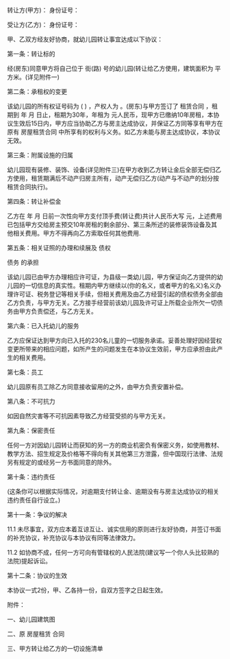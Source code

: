
 


转让方(甲方)： 身份证号：


受让方(乙方)： 身份证号：


甲、乙双方经友好协商，就幼儿园转让事宜达成以下协议：


第一条：转让标的


经(房东)同意甲方将自己位于 街(路) 号的幼儿园(转让给乙方使用，建筑面积为 平方米。(详见附件一)


第二条：承租权的变更


该幼儿园的所有权证号码为 ( ) ，产权人为 。(房东)与甲方签订了
租赁合同
，租期到 年 月 日止，租期为30年，年租为 元人民币，现甲方已缴纳10年房租，本协议生效后15日内，甲方应当协助乙方与房主达成协议，并保证乙方同等享有甲方在原有
房屋租赁合同
中所享有的权利与义务。如乙方未能与房主达成协议，本协议无效。


第三条：附属设施的归属


幼儿园现有装修、装饰、设备(详见附件三)在甲方收到乙方转让金后全部无偿归乙方使用，租赁期满后不动产归房主所有，动产无偿归乙方(动产与不动产的划分按租赁合同执行)。


第四条：转让补偿金


乙方在 年 月 日前一次性向甲方支付顶手费(转让费)共计人民币大写 元，上述费用已包括甲方交给房主预交10年房租的剩余部分、第三条所述的装修装饰设备及其他相关费用。甲方不得再向乙方索取任何其他费用.


第五条：相关证照的办理和续展及
债权

债务
的承担


该幼儿园已由甲方办理相应许可证，为县级一类幼儿园，甲方保证向乙方提供的幼儿园的一切信息的真实性。租期内甲方继续以(你的名义，或者甲方的名义)名义办理许可证、税务登记等相关手续，但相关费用及由乙方经营引起的债权债务全部由乙方负责，与甲方无关。乙方接手经营前该幼儿园及许可证上所载企业所欠一切债务由甲方负责偿还，与乙方无关。


第六条：已入托幼儿的服务


乙方应保证达到甲方向已入托的230名儿童的一切服务承诺。妥善处理好因经营权变更所带来的相应问题，如所产生的问题发生在本协议生效前，甲方应承担由此产生的相关费用。


第七条：员工


幼儿园原有员工除乙方同意接收留用的之外，由甲方负责安置补偿。


第八条：不可抗力


如因自然灾害等不可抗因素导致乙方经营受损的与甲方无关。


第九条：保密责任


任何一方对因幼儿园转让而获知的另一方的商业机密负有保密义务，如使用教材、教学方法、招生规定及价格等不得向有关其他第三方泄露，但中国现行法律、法规另有规定的或经另一方书面同意的除外。


第十条：违约责任


(这条你可以根据实际情况，对逾期支付转让金、逾期没有与房主达成协议的相关违约责任自行设立。)


第十一条：争议的解决


11.1 未尽事宜，双方应本着互谅互让、诚实信用的原则进行友好协商，并签订书面的补充协议，补充协议与本协议有同等法律效力。


11.2 如协商不成，任何一方可向有管辖权的人民法院(建议写一个你人头比较熟的法院)提起诉讼。


第十二条：协议的生效


本协议一式2份，甲、乙各持一份，自双方签字之日起生效。


附件：


一、幼儿园建筑图


二、原
房屋租赁
合同


三、甲方转让给乙方的一切设施清单




 


 

 
 
 
 
 
  


  
 

  


  


  
 
 
 
 

